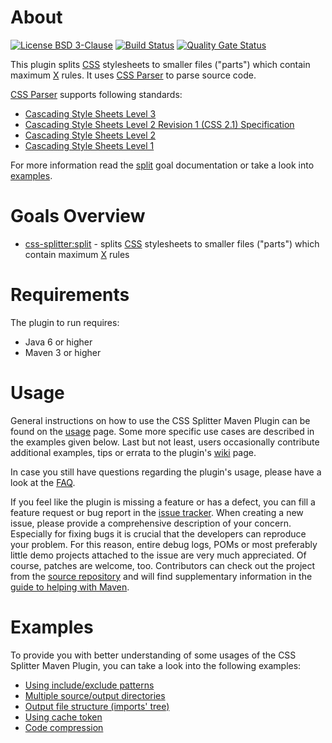 # About
[![License BSD 3-Clause](https://img.shields.io/badge/license-BSD%203--Clause-blue.svg)](https://gabrysbiz.github.io/css-splitter-maven-plugin/license.txt)
[![Build Status](https://travis-ci.org/gabrysbiz/css-splitter-maven-plugin.svg?branch=master)](https://travis-ci.org/gabrysbiz/css-splitter-maven-plugin)
[![Quality Gate Status](https://sonarcloud.io/api/project_badges/measure?project=biz.gabrys.maven.plugins%3Acss-splitter-maven-plugin&metric=alert_status)](https://sonarcloud.io/dashboard?id=biz.gabrys.maven.plugins%3Acss-splitter-maven-plugin)

This plugin splits [CSS](http://www.w3.org/Style/CSS/) stylesheets to smaller files ("parts") which contain maximum [X](https://gabrysbiz.github.io/css-splitter-maven-plugin/LATEST/split-mojo.html#maxRules) rules. It uses [CSS Parser](http://cssparser.sourceforge.net/) to parse source code.

[CSS Parser](http://cssparser.sourceforge.net/) supports following standards:
* [Cascading Style Sheets Level 3](https://www.w3.org/Style/CSS/)
* [Cascading Style Sheets Level 2 Revision 1 (CSS 2.1) Specification](https://www.w3.org/TR/CSS2/)
* [Cascading Style Sheets Level 2](https://www.w3.org/TR/2008/REC-CSS2-20080411/)
* [Cascading Style Sheets Level 1](https://www.w3.org/TR/CSS1/)

For more information read the [split](https://gabrysbiz.github.io/css-splitter-maven-plugin/LATEST/split-mojo.html) goal documentation or take a look into [examples](#examples).

# Goals Overview
* [css-splitter:split](https://gabrysbiz.github.io/css-splitter-maven-plugin/LATEST/split-mojo.html) - splits [CSS](http://www.w3.org/Style/CSS/) stylesheets to smaller files ("parts") which contain maximum [X](https://gabrysbiz.github.io/css-splitter-maven-plugin/LATEST/split-mojo.html#maxRules) rules

# Requirements
The plugin to run requires:
* Java 6 or higher
* Maven 3 or higher

# Usage
General instructions on how to use the CSS Splitter Maven Plugin can be found on the [usage](https://gabrysbiz.github.io/css-splitter-maven-plugin/LATEST/usage.html) page. Some more specific use cases are described in the examples given below. Last but not least, users occasionally contribute additional examples, tips or errata to the plugin's [wiki](https://github.com/gabrysbiz/css-splitter-maven-plugin/wiki) page.

In case you still have questions regarding the plugin's usage, please have a look at the [FAQ](https://gabrysbiz.github.io/css-splitter-maven-plugin/LATEST/faq.html).

If you feel like the plugin is missing a feature or has a defect, you can fill a feature request or bug report in the [issue tracker](https://gabrysbiz.github.io/css-splitter-maven-plugin/LATEST/issue-tracking.html). When creating a new issue, please provide a comprehensive description of your concern. Especially for fixing bugs it is crucial that the developers can reproduce your problem. For this reason, entire debug logs, POMs or most preferably little demo projects attached to the issue are very much appreciated. Of course, patches are welcome, too. Contributors can check out the project from the [source repository](https://gabrysbiz.github.io/css-splitter-maven-plugin/LATEST/source-repository.html) and will find supplementary information in the [guide to helping with Maven](http://maven.apache.org/guides/development/guide-helping.html).

# Examples
To provide you with better understanding of some usages of the CSS Splitter Maven Plugin, you can take a look into the following examples:
* [Using include/exclude patterns](https://gabrysbiz.github.io/css-splitter-maven-plugin/LATEST/examples/patterns.html)
* [Multiple source/output directories](https://gabrysbiz.github.io/css-splitter-maven-plugin/LATEST/examples/multiple-directories.html)
* [Output file structure (imports' tree)](https://gabrysbiz.github.io/css-splitter-maven-plugin/LATEST/examples/output-file-structure.html)
* [Using cache token](https://gabrysbiz.github.io/css-splitter-maven-plugin/LATEST/examples/cache-token.html)
* [Code compression](https://gabrysbiz.github.io/css-splitter-maven-plugin/LATEST/examples/code-compression.html)


